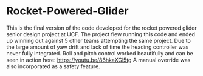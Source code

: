 # Rocket-Powered-Glider

This is the final version of the code developed for the rocket powered glider senior design project at UCF.
The project flew running this code and ended up winning out against 5 other teams attempting the same project. 
Due to the large amount of yaw drift and lack of time the heading controller was never fully integrated.
Roll and pitch control worked beautifully and can be seen in action here: 
https://youtu.be/86hkaXGl5tg
A manual override was also incorporated as a safety feature. 
